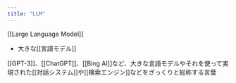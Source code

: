 ```yaml
---
title: "LLM"
---
```


[[Large Language Model]]
- 大きな[[言語モデル]]

[[GPT-3]]、[[ChatGPT]]、[[Bing AI]]など、大きな言語モデルやそれを使って実現された[[対話システム]]や[[検索エンジン]]などをざっくりと総称する言葉
